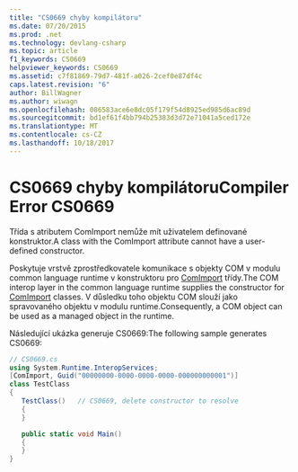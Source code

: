 ```yaml
---
title: "CS0669 chyby kompilátoru"
ms.date: 07/20/2015
ms.prod: .net
ms.technology: devlang-csharp
ms.topic: article
f1_keywords: CS0669
helpviewer_keywords: CS0669
ms.assetid: c7f81869-79d7-481f-a026-2cef0e87df4c
caps.latest.revision: "6"
author: BillWagner
ms.author: wiwagn
ms.openlocfilehash: 086583ace6e8dc05f179f54d8925ed985d6ac89d
ms.sourcegitcommit: bd1ef61f4bb794b25383d3d72e71041a5ced172e
ms.translationtype: MT
ms.contentlocale: cs-CZ
ms.lasthandoff: 10/18/2017
---
```

# <a name="compiler-error-cs0669"></a><span data-ttu-id="2be9d-102">CS0669 chyby kompilátoru</span><span class="sxs-lookup"><span data-stu-id="2be9d-102">Compiler Error CS0669</span></span>

<span data-ttu-id="2be9d-103">Třída s atributem ComImport nemůže mít uživatelem definované konstruktor.</span><span class="sxs-lookup"><span data-stu-id="2be9d-103">A class with the ComImport attribute cannot have a user-defined constructor.</span></span>

<span data-ttu-id="2be9d-104">Poskytuje vrstvě zprostředkovatele komunikace s objekty COM v modulu common language runtime v konstruktoru pro [ComImport](xref:System.Runtime.InteropServices.ComImportAttribute) třídy.</span><span class="sxs-lookup"><span data-stu-id="2be9d-104">The COM interop layer in the common language runtime supplies the constructor for [ComImport](xref:System.Runtime.InteropServices.ComImportAttribute) classes.</span></span> <span data-ttu-id="2be9d-105">V důsledku toho objektu COM slouží jako spravovaného objektu v modulu runtime.</span><span class="sxs-lookup"><span data-stu-id="2be9d-105">Consequently, a COM object can be used as a managed object in the runtime.</span></span>

<span data-ttu-id="2be9d-106">Následující ukázka generuje CS0669:</span><span class="sxs-lookup"><span data-stu-id="2be9d-106">The following sample generates CS0669:</span></span>

```csharp
// CS0669.cs
using System.Runtime.InteropServices;
[ComImport, Guid("00000000-0000-0000-0000-000000000001")]
class TestClass
{
   TestClass()   // CS0669, delete constructor to resolve
   {
   }

   public static void Main()
   {
   }
}
```
